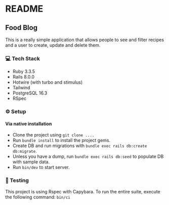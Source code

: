 # README

## Food Blog

This is a really simple application that allows people to see and filter recipes and a user to create, update and delete them. 

### 💻 Tech Stack
* Ruby 3.3.5
* Rails 8.0.0
* Hotwire (with turbo and stimulus)
* Tailwind
* PostgreSQL 16.3
* RSpec

### ⚙️ Setup
#### Via native installation
* Clone the project using `git clone ....`
* Run `bundle install` to install the project gems.
* Create DB and run migrations with `bundle exec rails db:create db:migrate`.
* Unless you have a dump, run `bundle exec rails db:seed` to populate DB with sample data.
* Run `bin/dev` to start server.

### 🧪 Testing
This project is using Rspec with Capybara. To run the entire suite, execute the following command:
`bin/ci`

